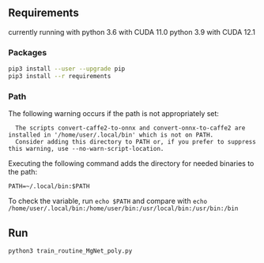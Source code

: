 ## Requirements
currently running with 
  python 3.6 with CUDA 11.0
  python 3.9 with CUDA 12.1
### Packages
```bash
pip3 install --user --upgrade pip
pip3 install --r requirements

```

### Path

The following warning occurs if the path is not appropriately set:
```
  The scripts convert-caffe2-to-onnx and convert-onnx-to-caffe2 are installed in '/home/user/.local/bin' which is not on PATH.
  Consider adding this directory to PATH or, if you prefer to suppress this warning, use --no-warn-script-location.
```

Executing the following command adds the directory for needed binaries to
the path:

```
PATH=~/.local/bin:$PATH
```

To check the variable, run `echo $PATH` and compare with
`echo /home/user/.local/bin:/home/user/bin:/usr/local/bin:/usr/bin:/bin`

## Run

```bash
python3 train_routine_MgNet_poly.py
```
